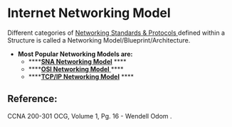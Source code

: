 # Internet Networking Model

Different categories of [Networking  Standards & Protocols ](https://app.gitbook.com/@mudassirs46/s/network-fundamentals/~/drafts/-MRZ4cjfS8UXyANv_uLC/internet-standard-and-protocols)defined within a Structure is called a Networking Model/Blueprint/Architecture.

* **Most Popular Networking Models are:**
  * \*\*\*\*[**SNA Networking Model**](https://app.gitbook.com/@mudassirs46/s/network-fundamentals/~/drafts/-MRZ4cjfS8UXyANv_uLC/sna-networking-model) ****
  * \*\*\*\*[**OSI Networking Model** ](https://app.gitbook.com/@mudassirs46/s/network-fundamentals/~/drafts/-MRZ4cjfS8UXyANv_uLC/osi-networking-model)\*\*\*\*
  * \*\*\*\*[**TCP/IP Networking Model**](https://app.gitbook.com/@mudassirs46/s/network-fundamentals/~/drafts/-MRZ4cjfS8UXyANv_uLC/tcp-ip-networking-model) ****

## Reference:

CCNA 200-301 OCG, Volume 1, Pg. 16 - Wendell Odom .

